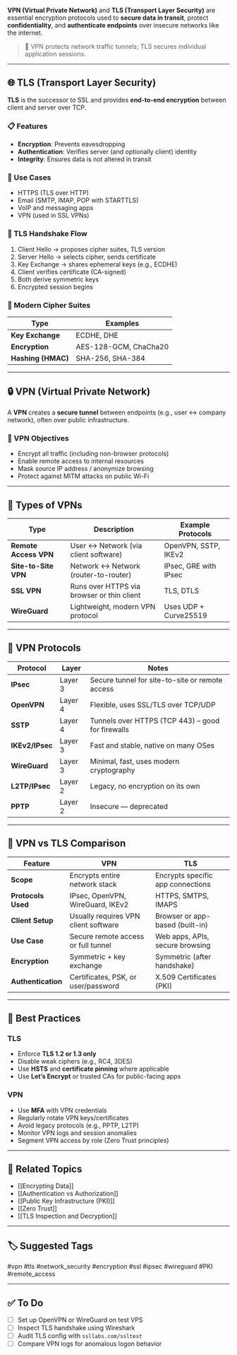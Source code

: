**VPN (Virtual Private Network)** and **TLS (Transport Layer Security)** are essential encryption protocols used to **secure data in transit**, protect **confidentiality**, and **authenticate endpoints** over insecure networks like the internet.

> 🔐 VPN protects network traffic tunnels; TLS secures individual application sessions.

---

## 🌐 TLS (Transport Layer Security)

**TLS** is the successor to SSL and provides **end-to-end encryption** between client and server over TCP.

### 📋 Features
- **Encryption**: Prevents eavesdropping
- **Authentication**: Verifies server (and optionally client) identity
- **Integrity**: Ensures data is not altered in transit

### 🔧 Use Cases
- HTTPS (TLS over HTTP)
- Email (SMTP, IMAP, POP with STARTTLS)
- VoIP and messaging apps
- VPN (used in SSL VPNs)

### 🔐 TLS Handshake Flow

1. Client Hello → proposes cipher suites, TLS version
2. Server Hello → selects cipher, sends certificate
3. Key Exchange → shares ephemeral keys (e.g., ECDHE)
4. Client verifies certificate (CA-signed)
5. Both derive symmetric keys
6. Encrypted session begins

### 🔧 Modern Cipher Suites

| Type              | Examples              |
|-------------------|-----------------------|
| **Key Exchange**   | ECDHE, DHE            |
| **Encryption**     | AES-128-GCM, ChaCha20 |
| **Hashing (HMAC)** | SHA-256, SHA-384      |

---

## 🔒 VPN (Virtual Private Network)

A **VPN** creates a **secure tunnel** between endpoints (e.g., user ↔ company network), often over public infrastructure.

### 🎯 VPN Objectives

- Encrypt all traffic (including non-browser protocols)
- Enable remote access to internal resources
- Mask source IP address / anonymize browsing
- Protect against MITM attacks on public Wi-Fi

---

## 🧱 Types of VPNs

| Type          | Description                                      | Example Protocols      |
|---------------|--------------------------------------------------|-------------------------|
| **Remote Access VPN** | User ↔ Network (via client software)     | OpenVPN, SSTP, IKEv2    |
| **Site-to-Site VPN**  | Network ↔ Network (router-to-router)     | IPsec, GRE with IPsec   |
| **SSL VPN**           | Runs over HTTPS via browser or thin client | TLS, DTLS               |
| **WireGuard**         | Lightweight, modern VPN protocol         | Uses UDP + Curve25519   |

---

## 🔐 VPN Protocols

| Protocol     | Layer | Notes                                              |
|--------------|-------|----------------------------------------------------|
| **IPsec**    | Layer 3 | Secure tunnel for site-to-site or remote access |
| **OpenVPN**  | Layer 4 | Flexible, uses SSL/TLS over TCP/UDP             |
| **SSTP**     | Layer 4 | Tunnels over HTTPS (TCP 443) – good for firewalls |
| **IKEv2/IPsec** | Layer 3 | Fast and stable, native on many OSes          |
| **WireGuard**| Layer 3 | Minimal, fast, uses modern cryptography         |
| **L2TP/IPsec** | Layer 2 | Legacy, no encryption on its own              |
| **PPTP**     | Layer 2 | Insecure — deprecated                           |

---

## 📘 VPN vs TLS Comparison

| Feature             | VPN                                       | TLS                                |
|---------------------|--------------------------------------------|-------------------------------------|
| **Scope**            | Encrypts entire network stack              | Encrypts specific app connections   |
| **Protocols Used**   | IPsec, OpenVPN, WireGuard, IKEv2           | HTTPS, SMTPS, IMAPS                 |
| **Client Setup**     | Usually requires VPN client software       | Browser or app-based (built-in)     |
| **Use Case**         | Secure remote access or full tunnel        | Web apps, APIs, secure browsing     |
| **Encryption**       | Symmetric + key exchange                   | Symmetric (after handshake)         |
| **Authentication**   | Certificates, PSK, or user/password        | X.509 Certificates (PKI)            |

---

## 🧠 Best Practices

### TLS
- Enforce **TLS 1.2 or 1.3 only**
- Disable weak ciphers (e.g., RC4, 3DES)
- Use **HSTS** and **certificate pinning** where applicable
- Use **Let’s Encrypt** or trusted CAs for public-facing apps

### VPN
- Use **MFA** with VPN credentials
- Regularly rotate VPN keys/certificates
- Avoid legacy protocols (e.g., PPTP, L2TP)
- Monitor VPN logs and session anomalies
- Segment VPN access by role (Zero Trust principles)

---

## 🔗 Related Topics

- [[Encrypting Data]]
- [[Authentication vs Authorization]]
- [[Public Key Infrastructure (PKI)]]
- [[Zero Trust]]
- [[TLS Inspection and Decryption]]

---

## 🏷 Suggested Tags

#vpn #tls #network_security #encryption #ssl #ipsec #wireguard #PKI #remote_access

---

## ✅ To Do

- [ ] Set up OpenVPN or WireGuard on test VPS
- [ ] Inspect TLS handshake using Wireshark
- [ ] Audit TLS config with `ssllabs.com/ssltest`
- [ ] Compare VPN logs for anomalous logon behavior
